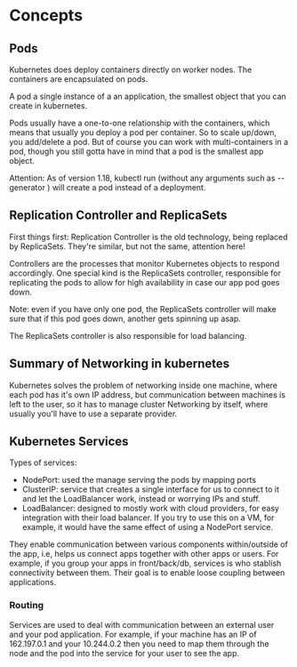 # Concepts

## Pods

Kubernetes does deploy containers directly on worker nodes.
The containers are encapsulated on pods.

A pod a single instance of a an application, the smallest object that
you can create in kubernetes.

Pods usually have a one-to-one relationship with the containers, which means
that usually you deploy a pod per container. So to scale up/down,
you add/delete a pod. But of course you can work with multi-containers in
a pod, though you still gotta have in mind that a pod is the smallest app
object.

Attention: As of version 1.18, kubectl run
(without any arguments such as --generator ) will create a pod instead of a deployment.

## Replication Controller and ReplicaSets

First things first: Replication Controller is the old technology, being replaced
by ReplicaSets. They're similar, but not the same, attention here!

Controllers are the processes that monitor Kubernetes objects to respond accordingly.
One special kind is the ReplicaSets controller, responsible for replicating the pods
to allow for high availability in case our app pod goes down.

Note: even if you have only one pod, the ReplicaSets controller will make sure that
if this pod goes down, another gets spinning up asap.

The ReplicaSets controller is also responsible for load balancing.

## Summary of Networking in kubernetes

Kubernetes solves the problem of networking inside one machine, where each pod
has it's own IP address, but communication between machines is left to the user,
so it has to manage cluster Networking by itself, where usually you'll have to
use a separate provider.

## Kubernetes Services

Types of services:

- NodePort: used the manage serving the pods by mapping ports
- ClusterIP: service that creates a single interface for us to connect to it
and let the LoadBalancer work, instead or worrying IPs and stuff.
- LoadBalancer: designed to mostly work with cloud providers, for easy
integration with their load balancer. If you try to use this on a VM, for
example, it would have the same effect of using a NodePort service.

They enable communication between various components within/outside of the app,
i.e, helps us connect apps together with other apps or users. For example, if you
group your apps in front/back/db, services is who stablish connectivity between them.
Their goal is to enable loose coupling between applications.

### Routing

Services are used to deal with communication between an external user and
your pod application. For example, if your machine has an IP of 162.197.0.1
and your 10.244.0.2 then you need to map them through the node and the
pod into the service for your user to see the app.
